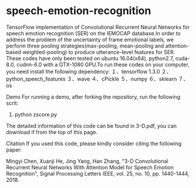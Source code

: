 # speech-emotion-recognition
TensorFlow implementation of Convolutional Recurrent Neural Networks for speech emotion recognition (SER) on the IEMOCAP database.In order to address the problem of the uncertainty of frame emotional labels, we perform three pooling strategies(max-pooling, mean-pooling and attention-based weighted-pooling) to produce utterance-level features for SER.
These codes have only been tested on ubuntu 16.04(x64), python2.7, cuda-8.0, cudnn-6.0 with a GTX-1080 GPU.To run these codes on your computer, you need install the following dependency:
１、tensorflow 1.3.0
２、python_speech_features
３、wave
４、cPickle
５、numpy
６、sklearn
７、os

Demo
For running a demo, after forking the repository, run the following scrit:
1. python zscore.py


The detailed information of this code can be found in 3-D.pdf, you can download if from the top of this page. 

Citation
If you used this code, please kindly consider citing the following paper:

Mingyi Chen, Xuanji He, Jing Yang, Han Zhang, "3-D Convolutional Recurrent Neural Networks With Attention Model for Speech Emotion Recognition", Signal Processing Letters IEEE, vol. 25, no. 10, pp. 1440-1444, 2018.
